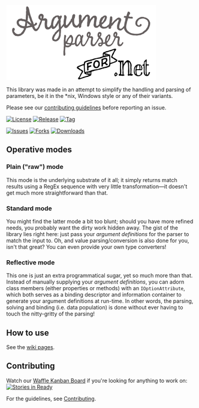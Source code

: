 ![Logo](./img/logo.png)

This library was made in an attempt to simplify the handling and parsing of parameters, be it in the \*nix, Windows style or any of their variants.

Please see our [contributing guidelines](./CONTRIBUTING.md) before reporting an issue.

[![License](https://img.shields.io/badge/license-GPLv3-blue.svg)](./LICENSE)
[![Release](https://img.shields.io/github/release/louistakepillz/argumentparser.svg)](../../releases)
[![Tag](https://img.shields.io/github/tag/louistakepillz/argumentparser.svg)](../../tags)

[![Issues](https://img.shields.io/github/issues/louistakepillz/argumentparser.svg)](../../issues)
[![Forks](https://img.shields.io/github/forks/louistakepillz/argumentparser.svg)](../../network)
[![Downloads](https://img.shields.io/nuget/dt/ArgumentParser.svg)](https://www.nuget.org/packages/ArgumentParser)

## Operative modes

### Plain ("raw") mode

  This mode is the underlying substrate of it all; it simply returns match results using a RegEx sequence with very little transformation&mdash;it doesn't get much more straightforward than that.

### Standard mode

  You might find the latter mode a bit too blunt; should you have more refined needs, you probably want the dirty work hidden away. The gist of the library lies right here: just pass your *argument definitions* for the parser to match the input to.
  Oh, and value parsing/conversion is also done for you, isn't that great? You can even provide your own type converters!

### Reflective mode

  This one is just an extra programmatical sugar, yet so much more than that. Instead of manually supplying your *argument definitions*, you can adorn class members (either properties or methods) with an `IOptionAttribute`, which both serves as a binding descriptor and information container to generate your argument definitions at run-time. In other words, the parsing, solving and binding (i.e. data population) is done without ever having to touch the nitty-gritty of the parsing!

## How to use

See the [wiki pages](../../wiki).

## Contributing

Watch our [Waffle Kanban Board](https://waffle.io/LouisTakePILLz/ArgumentParser) if you're looking for anything to work on: [![Stories in Ready](https://badge.waffle.io/LouisTakePILLz/ArgumentParser.png?label=ready&title=Ready)](https://waffle.io/LouisTakePILLz/ArgumentParser)

For the guidelines, see [Contributing](./CONTRIBUTING.md).
